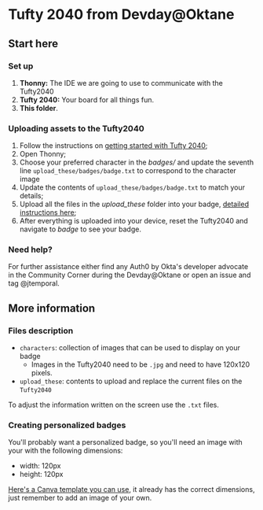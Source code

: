 # Tufty 2040 from Devday@Oktane

## Start here

### Set up

1. **Thonny:** The IDE we are going to use to communicate with the Tufty2040
1. **Tufty 2040:** Your board for all things fun.
1. **This folder**.

### Uploading assets to the Tufty2040

1. Follow the instructions on [getting started with Tufty 2040](https://learn.pimoroni.com/article/getting-started-with-tufty-2040#introduction);
1. Open Thonny;
1. Choose your preferred character in the _badges/_ and update the seventh line `upload_these/badges/badge.txt` to correspond to the character image
1. Update the contents of `upload_these/badges/badge.txt` to match your details;
1. Upload all the files in the _upload\_these_ folder into your badge, [detailed instructions here](https://www.thoughtasylum.com/2022/04/29/the-badger-2040-set-up/);
1. After everything is uploaded into your device, reset the Tufty2040 and navigate to _badge_ to see your badge.

### Need help?

For further assistance either find any Auth0 by Okta's developer advocate in the Community Corner during the Devday@Oktane or open an issue and tag @jtemporal.

## More information

### Files description

- `characters`: collection of images that can be used to display on your badge
    - Images in the Tufty2040 need to be `.jpg` and need to have 120x120 pixels.
- `upload_these`: contents to upload and replace the current files on the `Tufty2040`

To adjust the information written on the screen use the `.txt` files.

### Creating personalized badges

You'll probably want a personalized badge, so you'll need an image with your with the following dimensions:

* width: 120px
* height: 120px

[Here's a Canva template you can use](https://www.canva.com/design/DAFrDHrarLs/VLCVo4faRglf4UDhOhiQoQ/view?utm_content=DAFrDHrarLs&utm_campaign=designshare&utm_medium=link&utm_source=publishsharelink&mode=preview), it already has the correct dimensions, just remember to add an image of your own.
